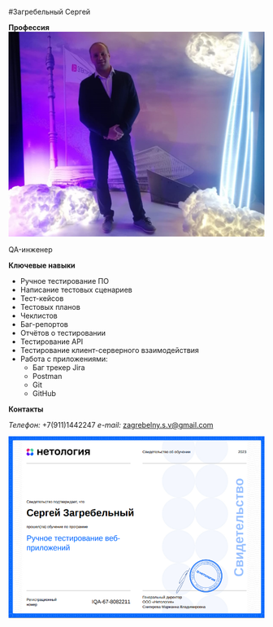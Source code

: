 #Загребельный Сергей

**Профессия**
![](Аватарка.jpg)

QA-инженер

**Ключевые навыки**

- Ручное тестирование ПО
 - Написание тестовых сценариев
 - Тест-кейсов
 - Тестовых планов
 - Чеклистов
 - Баг-репортов
 - Отчётов о тестировании
 - Тестирование API
 - Тестирование клиент-серверного взаимодействия
- Работа с приложениями:
   - Баг трекер Jira
   - Postman
   - Git
   - GitHub

**Контакты**

*Телефон:* +7(911)1442247
*e-mail:*  zagrebelny.s.v@gmail.com

![](certificate.png)